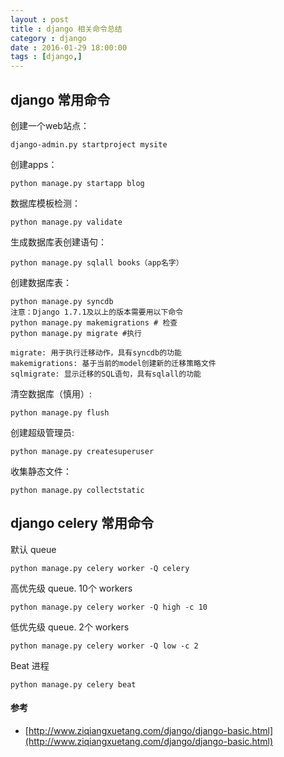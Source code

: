 ```yaml
---
layout : post
title : django 相关命令总结
category : django
date : 2016-01-29 18:00:00
tags : [django,]
---
```




## django 常用命令 

创建一个web站点：

    django-admin.py startproject mysite

创建apps：

    python manage.py startapp blog
    
数据库模板检测：

    python manage.py validate

生成数据库表创建语句：

    python manage.py sqlall books（app名字）
    
创建数据库表：

    python manage.py syncdb
    注意：Django 1.7.1及以上的版本需要用以下命令
    python manage.py makemigrations # 检查
    python manage.py migrate #执行
    
    migrate: 用于执行迁移动作，具有syncdb的功能
    makemigrations: 基于当前的model创建新的迁移策略文件
    sqlmigrate: 显示迁移的SQL语句，具有sqlall的功能

清空数据库（慎用）:

    python manage.py flush
    
创建超级管理员:

    python manage.py createsuperuser

收集静态文件：

    python manage.py collectstatic

## django celery 常用命令

默认 queue

    python manage.py celery worker -Q celery

高优先级 queue. 10个 workers

    python manage.py celery worker -Q high -c 10

低优先级 queue. 2个 workers
    
    python manage.py celery worker -Q low -c 2

Beat 进程

    python manage.py celery beat



#### 参考

* [http://www.ziqiangxuetang.com/django/django-basic.html](http://www.ziqiangxuetang.com/django/django-basic.html)